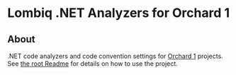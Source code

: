 # Lombiq .NET Analyzers for Orchard 1

## About

.NET code analyzers and code convention settings for [Orchard 1](https://orchardcore.net/orchardcms) projects. See [the root Readme](../Readme.md) for details on how to use the project.
